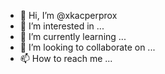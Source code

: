 - 👋 Hi, I’m @xkacperprox
- 👀 I’m interested in ...
- 🌱 I’m currently learning ...
- 💞️ I’m looking to collaborate on ...
- 📫 How to reach me ...

<!---
xkacperprox/xkacperprox is a ✨ special ✨ repository because its `README.md` (this file) appears on your GitHub profile.
You can click the Preview link to take a look at your changes.
--->
